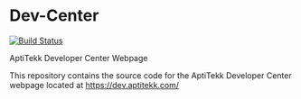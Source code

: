 # Dev-Center
[![Build Status](https://travis-ci.org/AptiTekk/Dev-Center.svg?branch=master)](https://travis-ci.org/AptiTekk/Dev-Center)

AptiTekk Developer Center Webpage

This repository contains the source code for the AptiTekk Developer Center webpage located at https://dev.aptitekk.com/
